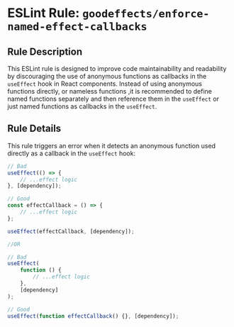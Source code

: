 # ESLint Rule: `goodeffects/enforce-named-effect-callbacks`

## Rule Description

This ESLint rule is designed to improve code maintainability and readability by discouraging the use of anonymous functions as callbacks in the `useEffect` hook in React components. Instead of using anonymous functions directly, or nameless functions ,it is recommended to define named functions separately and then reference them in the `useEffect` or just named functions as callbacks in the `useEffect`.

## Rule Details

This rule triggers an error when it detects an anonymous function used directly as a callback in the `useEffect` hook:

```javascript
// Bad
useEffect(() => {
	// ...effect logic
}, [dependency]);

// Good
const effectCallback = () => {
	// ...effect logic
};

useEffect(effectCallback, [dependency]);

//OR

// Bad
useEffect(
	function () {
		// ...effect logic
	},
	[dependency]
);

// Good
useEffect(function effectCallback() {}, [dependency]);
```
